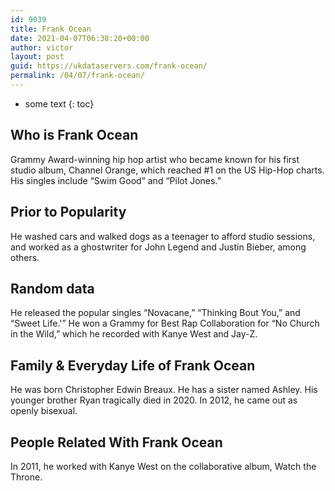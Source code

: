 ```yaml
---
id: 9039
title: Frank Ocean
date: 2021-04-07T06:38:20+00:00
author: victor
layout: post
guid: https://ukdataservers.com/frank-ocean/
permalink: /04/07/frank-ocean/
---
```


* some text
{: toc}


## Who is Frank Ocean



Grammy Award-winning hip hop artist who became known for his first studio album, Channel Orange, which reached #1 on the US Hip-Hop charts. His singles include &#8220;Swim Good&#8221; and &#8220;Pilot Jones.&#8221;

                
                
                
## Prior to Popularity



He washed cars and walked dogs as a teenager to afford studio sessions, and worked as a ghostwriter for John Legend and Justin Bieber, among others.

                
                
                
## Random data



He released the popular singles &#8220;Novacane,&#8221; &#8220;Thinking Bout You,&#8221; and &#8220;Sweet Life.'&#8221; He won a Grammy for Best Rap Collaboration for &#8220;No Church in the Wild,&#8221; which he recorded with Kanye West and Jay-Z.

                
                
                
## Family & Everyday Life of Frank Ocean



He was born Christopher Edwin Breaux. He has a sister named Ashley. His younger brother Ryan tragically died in 2020. In 2012, he came out as openly bisexual. 

                
                
                
## People Related With Frank Ocean



In 2011, he worked with Kanye West on the collaborative album, Watch the Throne.

                
              
            
          
          
          